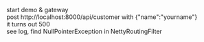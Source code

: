 start demo & gateway  
post http://localhost:8000/api/customer with {"name":"yourname"}  
it turns out 500  
see log, find NullPointerException in NettyRoutingFilter  
